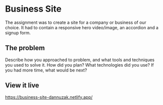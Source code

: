 # Business Site

The assignment was to create a site for a company or business of our choice.
It had to contain a responsive hero video/image, an accordion and a signup form.

## The problem

Describe how you approached to problem, and what tools and techniques you used to solve it. How did you plan? What technologies did you use? If you had more time, what would be next?

## View it live

https://business-site-dannuzak.netlify.app/
